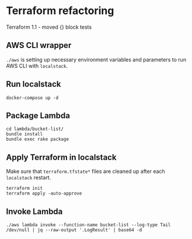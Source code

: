 # Terraform refactoring

Terraform 1.1 - moved {} block tests

## AWS CLI wrapper

`./aws` is setting up necessary environment variables and parameters to run AWS CLI with `localstack`.

## Run localstack

```
docker-compose up -d
```

## Package Lambda

```
cd lambda/bucket-list/
bundle install
bundle exec rake package
```

## Apply Terraform in localstack

Make sure that `terraform.tfstate*` files are cleaned up after each `localstack` restart.

```
terraform init
terraform apply -auto-approve
```

## Invoke Lambda

```
./aws lambda invoke --function-name bucket-list --log-type Tail /dev/null | jq --raw-output '.LogResult' | base64 -d
```
